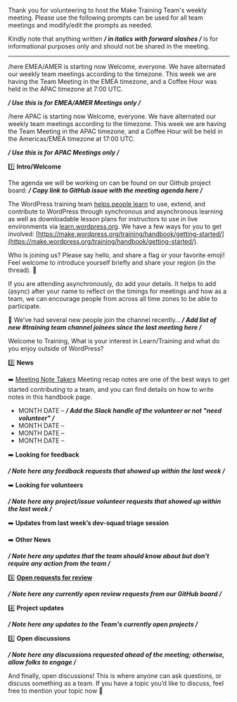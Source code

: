 Thank you for volunteering to host the Make Training Team's weekly meeting. Please use the following prompts can be used for all team meetings and modify/edit the prompts as needed. 

Kindly note that anything written ***/ in italics with forward slashes /*** is for informational purposes only and should not be shared in the meeting.

---

/here EMEA/AMER <meeting> is starting now
Welcome, everyone. We have alternated our weekly team meetings according to the timezone. This week we are having the Team Meeting in the EMEA timezone, and a Coffee Hour was held in the APAC timezone at 7:00 UTC.

***/ Use this is for EMEA/AMER Meetings only /***

/here APAC <meeting> is starting now
Welcome, everyone. We have alternated our weekly team meetings according to the timezone. This week we are having the Team Meeting in the APAC timezone, and a Coffee Hour will be held in the Americas/EMEA timezone at 17:00 UTC.

***/ Use this is for APAC Meetings only /***

1️⃣ **Intro/Welcome**

The agenda we will be working on can be found on our Github project board: ***/ Copy link to GitHub issue with the meeting agenda here /***

The WordPress training team [helps people learn](https://make.wordpress.org/training/2021/08/08/who-can-learn-help/) to use, extend, and contribute to WordPress through synchronous and asynchronous learning as well as downloadable lesson plans for instructors to use in live environments via [learn.wordpress.org](http://learn.wordpress.org/).
We have a few ways for you to get involved: [https://make.wordpress.org/training/handbook/getting-started/](https://make.wordpress.org/training/handbook/getting-started/).

Who is joining us? Please say hello, and share a flag or your favorite emoji! Feel welcome to introduce yourself briefly and share your region (in the thread). 🧵

If you are attending asynchronously, do add your details. It helps to add (async) after your name to reflect on the timings for meetings and how as a team, we can encourage people from across all time zones to be able to participate.

👋 We’ve had several new people join the channel recently…  ***/ Add list of new #training team channel joinees since the last meeting here /***

Welcome to Training, What is your interest in Learn/Training and what do you enjoy outside of WordPress?

2️⃣ **News**

➡️ [Meeting Note Takers](https://make.wordpress.org/training/handbook/about/team-roles/)
Meeting recap notes are one of the best ways to get started contributing to a team, and you can find details on how to write notes in this handbook page.

- MONTH DATE –  ***/ Add the Slack handle of the volunteer or not "need volunteer" /***
- MONTH DATE – 
- MONTH DATE –
- MONTH DATE – 

➡️ **Looking for feedback**

***/ Note here any feedback requests that showed up within the last week /***

➡️ **Looking for volunteers**

***/ Note here any project/issue volunteer requests that showed up within the last week /***

➡️ **Updates from last week’s dev-squad triage session**

➡️ **Other News**

***/ Note here any updates that the team should know about but don't require any action from the team /***

3️⃣ **[Open requests for review](https://github.com/orgs/WordPress/projects/33/views/17)**

***/ Note here any currently open review requests from our GitHub board /***

4️⃣ **Project updates**

***/ Note here any updates to the Team's currently open projects /***

5️⃣ **Open discussions**

***/ Note here any discussions requested ahead of the meeting; otherwise, allow folks to engage /***

And finally, open discussions! This is where anyone can ask questions, or discuss something as a team. If you have a topic you’d like to discuss, feel free to mention your topic now :slightly_smiling_face:
